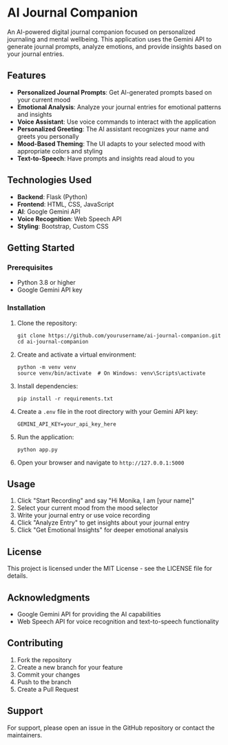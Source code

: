 # AI Journal Companion

An AI-powered digital journal companion focused on personalized journaling and mental wellbeing. This application uses the Gemini API to generate journal prompts, analyze emotions, and provide insights based on your journal entries.

## Features

- **Personalized Journal Prompts**: Get AI-generated prompts based on your current mood
- **Emotional Analysis**: Analyze your journal entries for emotional patterns and insights
- **Voice Assistant**: Use voice commands to interact with the application
- **Personalized Greeting**: The AI assistant recognizes your name and greets you personally
- **Mood-Based Theming**: The UI adapts to your selected mood with appropriate colors and styling
- **Text-to-Speech**: Have prompts and insights read aloud to you

## Technologies Used

- **Backend**: Flask (Python)
- **Frontend**: HTML, CSS, JavaScript
- **AI**: Google Gemini API
- **Voice Recognition**: Web Speech API
- **Styling**: Bootstrap, Custom CSS

## Getting Started

### Prerequisites

- Python 3.8 or higher
- Google Gemini API key

### Installation

1. Clone the repository:
   ```
   git clone https://github.com/yourusername/ai-journal-companion.git
   cd ai-journal-companion
   ```

2. Create and activate a virtual environment:
   ```
   python -m venv venv
   source venv/bin/activate  # On Windows: venv\Scripts\activate
   ```

3. Install dependencies:
   ```
   pip install -r requirements.txt
   ```

4. Create a `.env` file in the root directory with your Gemini API key:
   ```
   GEMINI_API_KEY=your_api_key_here
   ```

5. Run the application:
   ```
   python app.py
   ```

6. Open your browser and navigate to `http://127.0.0.1:5000`

## Usage

1. Click "Start Recording" and say "Hi Monika, I am [your name]"
2. Select your current mood from the mood selector
3. Write your journal entry or use voice recording
4. Click "Analyze Entry" to get insights about your journal entry
5. Click "Get Emotional Insights" for deeper emotional analysis

## License

This project is licensed under the MIT License - see the LICENSE file for details.

## Acknowledgments

- Google Gemini API for providing the AI capabilities
- Web Speech API for voice recognition and text-to-speech functionality

## Contributing

1. Fork the repository
2. Create a new branch for your feature
3. Commit your changes
4. Push to the branch
5. Create a Pull Request

## Support

For support, please open an issue in the GitHub repository or contact the maintainers. 